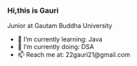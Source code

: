 ### Hi,this is Gauri 
Junior at Gautam Buddha University
<ul>
<li>🌱 I’m currently learning: Java</li>
<li>🔭 I’m currently doing: DSA</li>
<li>📫 Reach me at: 22gauri21@gmail.com</li>
